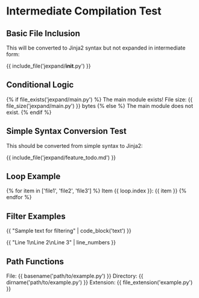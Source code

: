 # Intermediate Compilation Test

## Basic File Inclusion
This will be converted to Jinja2 syntax but not expanded in intermediate form:

{{ include_file('jexpand/__init__.py') }}

## Conditional Logic
{% if file_exists('jexpand/main.py') %}
The main module exists!
File size: {{ file_size('jexpand/main.py') }} bytes
{% else %}
The main module does not exist.
{% endif %}

## Simple Syntax Conversion Test
This should be converted from simple syntax to Jinja2:

{{ include_file('jexpand/feature_todo.md') }}

## Loop Example
{% for item in ['file1', 'file2', 'file3'] %}
Item {{ loop.index }}: {{ item }}
{% endfor %}

## Filter Examples
{{ "Sample text for filtering" | code_block('text') }}

{{ "Line 1\nLine 2\nLine 3" | line_numbers }}

## Path Functions
File: {{ basename('path/to/example.py') }}
Directory: {{ dirname('path/to/example.py') }}
Extension: {{ file_extension('example.py') }}